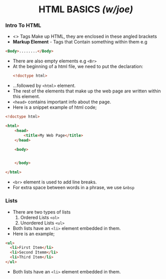 # <center> HTML BASICS *(w/joe)*<center>
### Intro To HTML
- <> Tags Make up HTML, they are enclosed in these angled brackets
- **Markup Element** - Tags that Contain something within them e.g

````html
<Body>........</Body>
````
- There are also empty elements e.g ````<Br>````
- At the beginning of a html file, we need to put the declaration:
  ````html
  <!doctype html>
  ````
- ...followed by ````<html>```` element.
- The rest of the elements that make up the web page are written within this element.
- ````<head>```` contains important info about the page.
- Here is a snippet example of html code;
````html
<!doctype html>

<html>
    <head>
        <title>My Web Page</title>
    </head>

    <body>


    </body>

</html>
````
- ````<br>```` element is used to add line breaks.
- For extra space between words in a phrase, we use ````&nbsp````

### Lists 
- There are two types of lists
  1. Ordered Lists ````<ol>````
  2. Unordered Lists ````<ul>````
- Both lists have an ````<li>```` element embedded in them.
- Here is an example;
````html
<ul>
  <li>First Item</li>
  <li>Second Itemm</li>
  <li>Third Item</li>
</ul>
````
- Both lists have an ````<li>```` element embedded in them.
